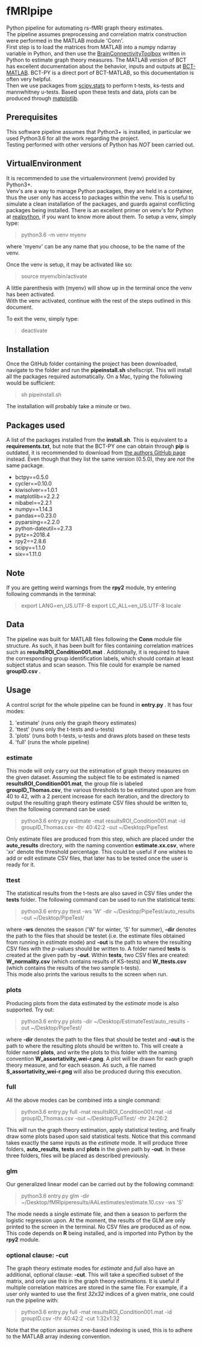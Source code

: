 # fMRIpipe
Python pipeline for automating rs-fMRI graph theory estimates.  
The pipeline assumes preprocessing and correlation matrix construction were performed in the MATLAB module 'Conn'.  
First step is to load the matrices from MATLAB into a numpy ndarray variable in Python,
and then use the [BrainConnectivityToolbox](https://github.com/aestrivex/bctpy) written in Python to estimate graph theory measures.
The MATLAB version of BCT has excellent documentation about the behavior, inputs and outputs at [BCT-MATLAB](https://sites.google.com/site/bctnet/measures/list). BCT-PY is a direct port of BCT-MATLAB, so this documentation is often very helpful.   
Then we use packages from [scipy.stats](https://docs.scipy.org/doc/scipy/reference/stats.html) to perform t-tests, ks-tests and mannwhitney u-tests. Based upon these tests and data, plots can be produced through [matplotlib](https://matplotlib.org).

## Prerequisites
This software pipeline assumes that Python3+ is installed, in particular we used Python3.6 for all the work regarding the project.   
Testing performed with other versions of Python has _NOT_ been carried out.

## VirtualEnvironment
It is recommended to use the virtualenvironment (venv) provided by Python3+.  
Venv's are a way to manage Python packages, they are held in a container, thus the user only has access to packages within the venv. This is useful to simulate a clean installation of the packages, and guards against conflicting packages being installed. 
There is an excellent primer on venv's for Python at [realpython](https://realpython.com/python-virtual-environments-a-primer/),
if you want to know more about them. 
To setup a venv, simply type:
> python3.6 -m venv myenv  

where 'myenv' can be any name that you choose, to be the name of the venv.

Once the venv is setup, it may be activated like so:

>source myenv/bin/activate

A little parenthesis with (myenv) will show up in the terminal once the venv has been activated.  
With the venv activated, continue with the rest of the steps outlined in this document. 

To exit the venv, simply type:

>deactivate

## Installation

Once the GitHub folder containing the project has been downloaded, navigate to the folder and
run the **pipeinstall.sh** shellscript. This will install all the packages required automatically.
On a Mac, typing the following would be sufficient:

>sh pipeinstall.sh

The installation will probably take a minute or two. 

## Packages used

A list of the packages installed from the **install.sh**. This is equivalent to a **requirements.txt**, but note that the BCT-PY one can obtain through **pip** is outdated, it is recommended to download from [the authors GitHub page](https://github.com/aestrivex/bctpy) instead. Even though that they list the same version (0.5.0), they are _not_ the same package. 

* bctpy==0.5.0
* cycler==0.10.0
* kiwisolver==1.0.1
* matplotlib==2.2.2
* nibabel==2.2.1
* numpy==1.14.3
* pandas==0.23.0
* pyparsing==2.2.0
* python-dateutil==2.7.3
* pytz==2018.4
* rpy2==2.8.6
* scipy==1.1.0
* six==1.11.0

## Note

If you are getting weird warnings from the **rpy2** module, try entering following commands in the terminal:

>export LANG=en_US.UTF-8
>export LC_ALL=en_US.UTF-8
>locale


## Data

The pipeline was built for MATLAB files following the **Conn** module file structure. As such, it has been built for files
containing correlation matrices such as **resultsROI_Condition001.mat** . Additionally, it is required to have the corresponding
group identification labels, which should contain at least subject status and scan season. This file could for example be named **groupID.csv** .


## Usage

A control script for the whole pipeline can be found in **entry.py** . It has four modes:

1. 'estimate' (runs only the graph theory estimates)
2. 'ttest' (runs only the t-tests and u-tests)
3. 'plots' (runs both t-tests, u-tests and draws plots based on these tests
4. 'full' (runs the whole pipeline)

### estimate

This mode will only carry out the estimation of graph theory measures on the given dataset.
Assuming the subject file to be estimated is named **resultsROI_Condition001.mat**, 
the group file is labeled **groupID_Thomas.csv**,
the various thresholds to be estimated upon are from 40 to 42, with a 2 percent increase for each iteration,
and the directory to output the resulting graph theory estimate CSV files should be written to,
then the following command can be used:

>python3.6 entry.py estimate -mat resultsROI_Condition001.mat -id groupID_Thomas.csv -thr 40:42:2 -out ~/Desktop/PipeTest

Only estimate files are produced from this step, which are placed under the **auto_results** directory, with the naming convention **estimate.xx.csv**, where '_xx_' denote the threshold percentage. 
This could be useful if one wishes to add or edit estimate CSV files, that later has to be tested once the user is ready for it. 

### ttest

The statistical results from the t-tests are also saved in CSV files under the **tests** folder. 
The following command can be used to run the statistical tests:

>python3.6 entry.py ttest -ws 'W' -dir ~/Desktop/PipeTest/auto_results -out ~/Desktop/PipeTest/

where **-ws** denotes the season ('W' for winter, 'S' for summer), **-dir** denotes the path to the files that should be testet (i.e. the estimate files obtained from running in _estimate_ mode) and **-out** is the path to where the resulting CSV files with the _p_-values should be written to. A folder named **tests** is created at the given path by **-out**. Within **tests**, two CSV files are created: **W_normality.csv** (which contains results of KS-tests) and **W_ttests.csv** (which contains the results of the two sample t-tests).  
This mode also prints the various results to the screen when run. 

### plots

Producing plots from the data estimated by the _estimate_ mode is also supported. Try out:

>python3.6 entry.py plots -dir ~/Desktop/EstimateTest/auto_results -out ~/Desktop/PipeTest/

where **-dir** denotes the path to the files that should be testet and **-out** is the path to where the resulting plots should be written to.
This will create a folder named **plots**, and write the plots to this folder with the naming convention **W_assortativity_wei-r.png**.
A plot will be drawn for each graph theory measure, and for each season. As such, a file named **S_assortativity_wei-r.png** will also be produced during this execution. 

### full

All the above modes can be combined into a single command:

>python3.6 entry.py full -mat resultsROI_Condition001.mat -id groupID_Thomas.csv -out ~/Desktop/FullTest/ -thr 24:26:2

This will run the graph theory estimation, apply statistical testing, and finally draw some plots based upon said statistical tests. Notice that this command takes exactly the same inputs as the _estimate_ mode. It will produce three folders, **auto_results**, **tests** and **plots** in the given path by **-out**. In these three folders, files will be placed as described previously. 

### glm

Our generalized linear model can be carried out by the following command:

>python3.6 entry.py glm -dir ~/Desktop/fMRIpiperesults/AALestimates/estimate.10.csv -ws 'S'

The mode needs a single estimate file, and then a season to perform the logistic regression upon. At the moment, the results of the GLM are only printed to the screen in the terminal. No CSV files are produced as of now. This code depends on **R** being installed, and is imported into Python by the **rpy2** module.

### optional clause: -cut

The graph theory estimate modes for _estimate_ and _full_ also have an additional, optional clause: **-cut**. This will take a specified subset of the matrix, and only use this in the graph theory estimations. It is useful if multiple correlation matrices are stored in the same file. For example, if a user only wanted to use the first _32x32_ indices of a given matrix, one could run the pipeline with:

>python3.6 entry.py full -mat resultsROI_Condition001.mat -id groupID.csv -thr 40:42:2 -cut 1:32x1:32

Note that the option assumes one-based indexing is used, this is to adhere to the MATLAB array indexing convention.



































